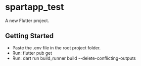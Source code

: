 # spartapp_test

A new Flutter project.

## Getting Started

- Paste the .env file in the root project folder.
- Run: flutter pub get
- Run: dart run build_runner build --delete-conflicting-outputs
